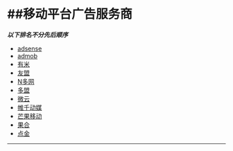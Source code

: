##移动平台广告服务商
===
***以下排名不分先后顺序***

- [adsense](http://www.google.cn/adsense/start/)
- [admob](http://www.google.cn/ads/admob/)
- [有米](http://www.youmi.net/)
- [友盟](http://www.umeng.com/appunion_exchange)
- [N多网](http://nduoa.com/developer/guide/sdk)
- [多盟](http://www.domob.cn/developers/developers.htm)
- [微云](http://www.wiyun.com/a/SDK/index.html)
- [帷千动媒](http://www.wqmobile.com/sdk)
- [芒果移动](http://www.adsmogo.com/)
- [果合](http://www.guohead.com/home.html)
- [点金](http://mjoy.91.com/)

---
